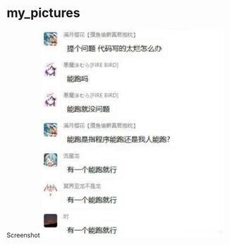 # my_pictures
Screenshot
![image](https://github.com/NJUfmj/my_pictures/blob/main/%E5%9B%BE%E7%89%871.png)
